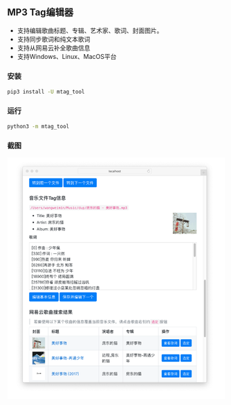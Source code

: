 ## MP3 Tag编辑器

 - 支持编辑歌曲标题、专辑、艺术家、歌词、封面图片。
 - 支持同步歌词和纯文本歌词
 - 支持从网易云补全歌曲信息
 - 支持Windows、Linux、MacOS平台

### 安装

```bash
pip3 install -U mtag_tool
```

### 运行

```bash
python3 -m mtag_tool
```

### 截图

<p align="center">
    <img src="https://github.com/wang0618/mtag_tool/raw/master/doc/screenshot.png" width="600px" alt="运行截图">
</p>
